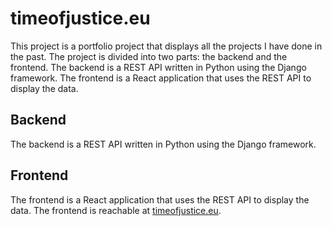 # timeofjustice.eu

This project is a portfolio project that displays all the projects I have done in the past. The project is divided into two parts: the backend and the frontend. The backend is a REST API written in Python using the Django framework. The frontend is a React application that uses the REST API to display the data.

## Backend

The backend is a REST API written in Python using the Django framework.

## Frontend

The frontend is a React application that uses the REST API to display the data. The frontend is reachable at [timeofjustice.eu](https://timeofjustice.eu).
